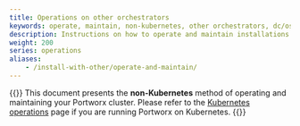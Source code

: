```yaml
---
title: Operations on other orchestrators
keywords: operate, maintain, non-kubernetes, other orchestrators, dc/os, docker, ecs, nomad, digital-ocean, packet, rackspace, rancher
description: Instructions on how to operate and maintain installations with Portworx on non-Kubernetes clusters
weight: 200
series: operations
aliases:
    - /install-with-other/operate-and-maintain/
---
```

{{<info>}}
This document presents the **non-Kubernetes** method of operating and maintaining your Portworx cluster. Please refer to the [Kubernetes operations](/operations/operate-kubernetes/) page if you are running Portworx on Kubernetes.
{{</info>}}
